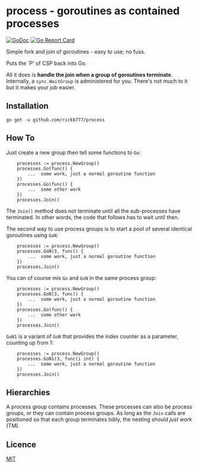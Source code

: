 # process - goroutines as contained processes

[![GoDoc](https://img.shields.io/badge/api-Godoc-blue.svg)](https://pkg.go.dev/github.com/rickb777/process)
[![Go Report Card](https://goreportcard.com/badge/github.com/rickb777/process)](https://goreportcard.com/report/github.com/rickb777/process)

Simple fork and join of goroutines - easy to use; no fuss.

Puts the 'P' of CSP back into Go.

All it does is **handle the join when a group of goroutines terminate**. Internally, a `sync.WaitGroup` is
administered for you. There's not much to it but it makes your job easier.

## Installation

    go get -u github.com/rickb777/process

## How To

Just create a new group then tell some functions to `Go`:

```
	processes := process.NewGroup()
	processes.Go(func() {
		...  some work, just a normal goroutine function
	})
	processes.Go(func() {
		...  some other work
	})
	processes.Join()
```

The `Join()` method does not terminate until all the sub-processes have terminated. In other words,
the code that follows has to wait until then.

The second way to use process groups is to start a pool of several identical goroutines using `GoN`:

```
	processes := process.NewGroup()
	processes.GoN(3, func() {
		...  some work, just a normal goroutine function
	})
	processes.Join()
```

You can of course mix `Go` and `GoN` in the same process group:
```
	processes := process.NewGroup()
	processes.GoN(3, func() {
		...  some work, just a normal goroutine function
	})
	processes.Go(func() {
		...  some other work
	})
	processes.Join()
```

`GoN1` is a variant of `GoN` that provides the index counter as a parameter, counting up from 1:

```
	processes := process.NewGroup()
	processes.GoN1(3, func(i int) {
		...  some work, just a normal goroutine function
	})
	processes.Join()
```

## Hierarchies

A process group contains processes. These processes can also be process groups, or they can contain process
groups. As long as the `Join` calls are positioned so that each group terminates tidily, the nesting should
*just work* (TM).


## Licence

[MIT](LICENSE)
